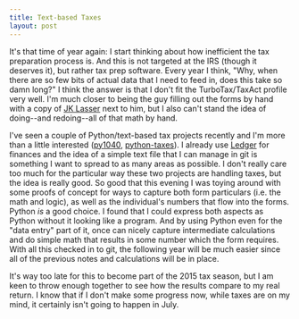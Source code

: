 ```yaml
---
title: Text-based Taxes
layout: post
---
```


It's that time of year again: I start thinking about how inefficient the tax preparation
process is. And this is not targeted at the IRS (though it deserves it), but rather tax prep
software. Every year I think, "Why, when there are so few bits of actual data that I need to feed in,
does this take so damn long?" I think the answer is that I don't fit the TurboTax/TaxAct profile very
well. I'm much closer to being the guy filling out the forms by hand with a copy of [JK Lasser] next to him,
but I also can't stand the idea of doing--and redoing--all of that math by hand.

I've seen a couple of Python/text-based tax projects recently and I'm more than a little interested
([py1040], [python-taxes]). I already use [Ledger] for finances and the idea of a simple text file
that I can manage in git is something I want to spread to as many areas as possible. I don't really
care too much for the particular way these two projects are handling taxes, but the idea is really
good. So good that this evening I was toying around with some proofs of concept for ways to capture
both form particulars (i.e. the math and logic), as well as the individual's numbers that flow into
the forms.  Python *is* a good choice. I found that I could express both aspects as Python without
it looking like a program. And by using Python even for the "data entry" part of it, once can nicely
capture intermediate calculations and do simple math that results in some number which the form
requires.  With all this checked in to git, the following year will be much easier since all of the
previous notes and calculations will be in place.

It's way too late for this to become part of the 2015 tax season, but I am keen to throw enough
together to see how the results compare to my real return. I know that if I don't make some progress
now, while taxes are on my mind, it certainly isn't going to happen in July.

[py1040]: https://github.com/b-k/py1040
[python-taxes]: https://github.com/davidcmoore/python-taxes
[JK Lasser]: http://www.amazon.com/dp/1119133920
[Ledger]: http://ledger-cli.org
